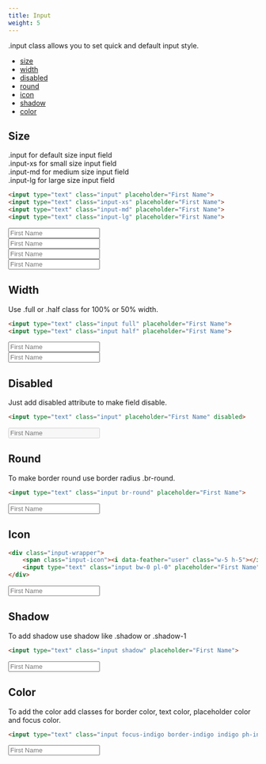 ```yaml
---
title: Input
weight: 5
---
```


.input class allows you to set quick and default input style.

* [size](#size)
* [width](#width)
* [disabled](#disabled)
* [round](#round)
* [icon](#icon)
* [shadow](#shadow)
* [color](#color)

## Size

<div> <span class="hljs-keyword">.input</span> for default size input field</div>
<div> <span class="hljs-keyword">.input-xs</span> for small size input field</div>
<div> <span class="hljs-keyword">.input-md</span> for medium size input field</div>
<div> <span class="hljs-keyword">.input-lg</span> for large size input field</div>

```html
<input type="text" class="input" placeholder="First Name">
<input type="text" class="input-xs" placeholder="First Name">
<input type="text" class="input-md" placeholder="First Name">
<input type="text" class="input-lg" placeholder="First Name">
```
<div class="p-5 border br-b-8 flex flex-column">
    <div class="p-3">
        <input type="text" class="input" placeholder="First Name">
    </div>
    <div class="p-3">
        <input type="text" class="input-xs" placeholder="First Name">
    </div>
    <div class="p-3">
        <input type="text" class="input-md" placeholder="First Name">
    </div>
    <div class="p-3">
        <input type="text" class="input-lg" placeholder="First Name">
    </div>
</div>

## Width

<div> Use <span class="hljs-keyword">.full</span> or <span class="hljs-keyword">.half</span> class for 100% or 50% width.</div>

```html
<input type="text" class="input full" placeholder="First Name">
<input type="text" class="input half" placeholder="First Name">
```
<div class="p-5 border br-b-8 flex flex-column">
    <div class="p-3">
        <input type="text" class="input full" placeholder="First Name">
    </div>
    <div class="p-3">
        <input type="text" class="input half" placeholder="First Name">
    </div>
</div>

## Disabled

<div> Just add disabled attribute to make field disable.</div>

```html
<input type="text" class="input" placeholder="First Name" disabled>
```

<div class="p-5 border br-b-8 flex flex-column">
    <div class="p-3">
        <input type="text" class="input" placeholder="First Name" disabled>
    </div>
</div>

## Round

<div> To make border round use border radius <span class="hljs-keyword">.br-round</span>.</div>

```html
<input type="text" class="input br-round" placeholder="First Name">
```

<div class="p-5 border br-b-8 flex flex-column">
    <div class="p-3">
        <input type="text" class="input br-round" placeholder="First Name">
    </div>
</div>

## Icon

```html
<div class="input-wrapper">
    <span class="input-icon"><i data-feather="user" class="w-5 h-5"></i></span>
    <input type="text" class="input bw-0 pl-0" placeholder="First Name">
</div>
```

<div class="p-5 border br-b-8 flex flex-column">
    <div class="p-3">
        <div class="input-wrapper">
            <span class="input-icon"><i data-feather="user" class="w-5 h-5"></i></span>
            <input type="text" class="input bw-0 pl-0" placeholder="First Name">
        </div>
    </div>
</div>

## Shadow
To add shadow use shadow like <span class="hljs-keyword">.shadow</span> or <span class="hljs-keyword">.shadow-1</span>

```html
<input type="text" class="input shadow" placeholder="First Name">
```

<div class="p-5 border br-b-8 flex flex-column">
    <div class="p-3">
        <input type="text" class="input shadow" placeholder="First Name">
    </div>
</div>

## Color
To add the color add classes for border color, text color, placeholder color and focus color.

```html
<input type="text" class="input focus-indigo border-indigo indigo ph-indigo-lighter" placeholder="First Name">
```

<div class="p-5 border br-b-8 flex flex-column">
    <div class="p-3">
        <input type="text" class="input focus-indigo border-indigo indigo ph-indigo-lighter" placeholder="First Name">
    </div>
</div>
